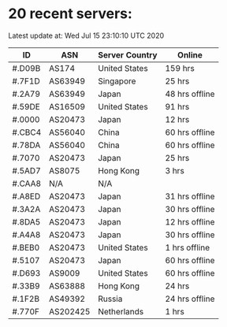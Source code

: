 # 20 recent servers:

Latest update at: Wed Jul 15 23:10:10 UTC 2020

| ID | ASN | Server Country | Online |
| -- | --- | -------------- | ------ |
| #.D09B | AS174 | United States | 159 hrs |
| #.7F1D | AS63949 | Singapore | 25 hrs |
| #.2A79 | AS63949 | Japan | 48 hrs offline |
| #.59DE | AS16509 | United States | 91 hrs |
| #.0000 | AS20473 | Japan | 12 hrs |
| #.CBC4 | AS56040 | China | 60 hrs offline |
| #.78DA | AS56040 | China | 60 hrs offline |
| #.7070 | AS20473 | Japan | 25 hrs |
| #.5AD7 | AS8075 | Hong Kong | 3 hrs |
| #.CAA8 | N/A | N/A | |
| #.A8ED | AS20473 | Japan | 31 hrs offline |
| #.3A2A | AS20473 | Japan | 30 hrs offline |
| #.8DA5 | AS20473 | Japan | 12 hrs offline |
| #.A4A8 | AS20473 | Japan | 30 hrs offline |
| #.BEB0 | AS20473 | United States | 1 hrs offline |
| #.5107 | AS20473 | Japan | 60 hrs offline |
| #.D693 | AS9009 | United States | 60 hrs offline |
| #.33B9 | AS63888 | Hong Kong | 24 hrs |
| #.1F2B | AS49392 | Russia | 24 hrs offline |
| #.770F | AS202425 | Netherlands | 1 hrs |

